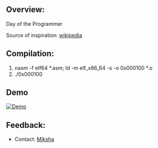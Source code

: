 ## Overview:

Day of the Programmer

Source of inspiration: [wikipedia](https://en.wikipedia.org/wiki/Day_of_the_Programmer)



## Сompilation:
1. nasm -f elf64 *.asm; ld -m elf_x86_64 -s -o 0x000100 *.o
2. ./0x000100


## Demo
[![Demo](https://scontent-arn2-1.xx.fbcdn.net/v/t31.0-8/21728574_338707069909183_1279140533232146265_o.jpg?oh=440869ed924e58adf512f3cb381e97e4&oe=5A571C3A)](http://rextester.com/ULDO71653)

## Feedback:
- Contact: [Miksha](https://fb.com/miksha.happy)
